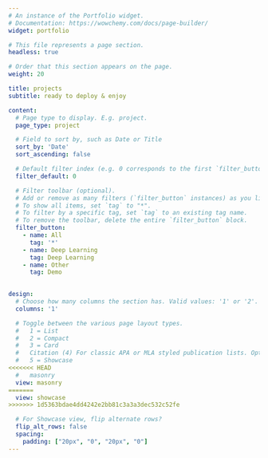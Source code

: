 ```yaml
---
# An instance of the Portfolio widget.
# Documentation: https://wowchemy.com/docs/page-builder/
widget: portfolio

# This file represents a page section.
headless: true

# Order that this section appears on the page.
weight: 20

title: projects
subtitle: ready to deploy & enjoy

content:
  # Page type to display. E.g. project.
  page_type: project

  # Field to sort by, such as Date or Title
  sort_by: 'Date'
  sort_ascending: false

  # Default filter index (e.g. 0 corresponds to the first `filter_button` instance below).
  filter_default: 0

  # Filter toolbar (optional).
  # Add or remove as many filters (`filter_button` instances) as you like.
  # To show all items, set `tag` to "*".
  # To filter by a specific tag, set `tag` to an existing tag name.
  # To remove the toolbar, delete the entire `filter_button` block.
  filter_button:
    - name: All
      tag: '*'
    - name: Deep Learning
      tag: Deep Learning
    - name: Other
      tag: Demo
  

design:
  # Choose how many columns the section has. Valid values: '1' or '2'.
  columns: '1'

  # Toggle between the various page layout types.
  #   1 = List
  #   2 = Compact
  #   3 = Card
  #   Citation (4) For classic APA or MLA styled publication lists. Optionally, edit the value of citation_style in params.yaml to APA or MLA
  #   5 = Showcase
<<<<<<< HEAD
  #   masonry
  view: masonry
=======
  view: showcase
>>>>>>> 1d5363bdae4dd4242e2bb81c3a3a3dec532c52fe

  # For Showcase view, flip alternate rows?
  flip_alt_rows: false
  spacing: 
    padding: ["20px", "0", "20px", "0"]
---
```

